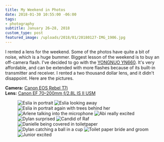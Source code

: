 ```yaml
---
title: My Weekend in Photos
date: 2018-01-30 10:55:00 -06:00
tags:
- photography
subtitle: January 26–28, 2018
custom_type: post
featured_image: /uploads/2018/01/20180127-IMG_1906.jpg
---
```


I rented a lens for the weekend. Some of the photos have quite a bit of noise, which is a huge bummer. Biggest lesson of the weekend is to buy an off-camera flash. I've decided to go with the [YONGNUO YN660](http://amzn.to/2BDqONt). It's very affordable, and can be extended with more flashes because of its built-in transmitter and receiver. I rented a two thousand dollar lens, and it didn't disappoint. Here are the pictures.

**Camera:** [Canon EOS Rebel T7i](http://amzn.to/2BEz8wn)  
**Lens:** [Canon EF 70–200mm ƒ/2.8L IS II USM](http://amzn.to/2DL2lYj)

<figure class="photo-grid photo-grid--four">
  <img style="grid-column: span 2; grid-row: span 2;" src="{{ site.url }}/uploads/2018/01/20180127-IMG_1814.jpg" alt="Eslia in portrait">
  <img style="grid-column: span 3;" src="{{ site.url }}/uploads/2018/01/20180127-IMG_1823.jpg" alt="Eslia looking away">
  <img style="grid-column: span 2; grid-row: 2 / span 2;" src="{{ site.url }}/uploads/2018/01/20180127-IMG_1828.jpg" alt="Eslia in portrait again with trees behind her">
  <img style="grid-column: span 3;" src="{{ site.url }}/uploads/2018/01/20180127-IMG_1887.jpg" alt="Arlene talking into the microphone">
  <img style="grid-column: span 3" src="{{ site.url }}/uploads/2018/01/20180127-IMG_1906.jpg" alt="Abi really excited">
  <img style="grid-column: span 4; grid-row: span 2;" src="{{ site.url }}/uploads/2018/01/20180127-IMG_1964.jpg" alt="Dylan surprised">
  <img style="grid-column: span 2; grid-row: span 2;" src="{{ site.url }}/uploads/2018/01/20180127-IMG_2013.jpg" alt="Candid of Raf">
  <img style="grid-column: span 6; grid-row: span 2;" src="{{ site.url }}/uploads/2018/01/20180128-IMG_2295.jpg" alt="Danielle being covered in toiletpaper">
  <img style="grid-column: span 2;" src="{{ site.url }}/uploads/2018/01/20180127-IMG_2109.jpg" alt="Dylan catching a ball in a cup">
  <img style="grid-column: span 2;" src="{{ site.url }}/uploads/2018/01/20180128-IMG_2364.jpg" alt="Toilet paper bride and groom">
  <img style="grid-column: 2 / span 5" src="{{ site.url }}/uploads/2018/01/20180128-IMG_2310.jpg" alt="Junior excited">
</figure>
